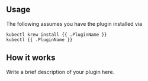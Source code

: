 
## Usage
The following assumes you have the plugin installed via

```shell
kubectl krew install {{ .PluginName }}
kubectl {{ .PluginName }}
```

## How it works
Write a brief description of your plugin here.